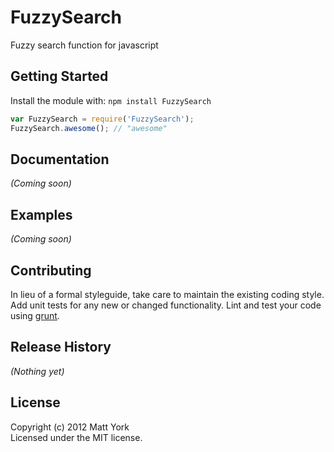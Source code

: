 # FuzzySearch

Fuzzy search function for javascript

## Getting Started
Install the module with: `npm install FuzzySearch`

```javascript
var FuzzySearch = require('FuzzySearch');
FuzzySearch.awesome(); // "awesome"
```

## Documentation
_(Coming soon)_

## Examples
_(Coming soon)_

## Contributing
In lieu of a formal styleguide, take care to maintain the existing coding style. Add unit tests for any new or changed functionality. Lint and test your code using [grunt](https://github.com/cowboy/grunt).

## Release History
_(Nothing yet)_

## License
Copyright (c) 2012 Matt York  
Licensed under the MIT license.

